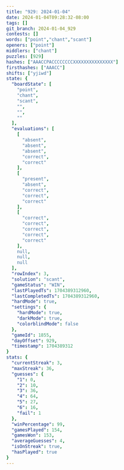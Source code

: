 ```yaml
---
title: "929: 2024-01-04"
date: 2024-01-04T09:28:32-08:00
tags: []
git_branch: 2024-01-04_929
contests: []
words: ["point","chant","scant"]
openers: ["point"]
middlers: ["chant"]
puzzles: [929]
hashes: ["AAACCPACCCCCCCCXXXXXXXXXXXXXXX"]
firsthashes: ["AAACC"]
shifts: ["yjiwd"]
state: {
  "boardState": [
    "point",
    "chant",
    "scant",
    "",
    "",
    ""
  ],
  "evaluations": [
    [
      "absent",
      "absent",
      "absent",
      "correct",
      "correct"
    ],
    [
      "present",
      "absent",
      "correct",
      "correct",
      "correct"
    ],
    [
      "correct",
      "correct",
      "correct",
      "correct",
      "correct"
    ],
    null,
    null,
    null
  ],
  "rowIndex": 3,
  "solution": "scant",
  "gameStatus": "WIN",
  "lastPlayedTs": 1704389312960,
  "lastCompletedTs": 1704389312960,
  "hardMode": true,
  "settings": {
    "hardMode": true,
    "darkMode": true,
    "colorblindMode": false
  },
  "gameId": 1855,
  "dayOffset": 929,
  "timestamp": 1704389312
}
stats: {
  "currentStreak": 3,
  "maxStreak": 36,
  "guesses": {
    "1": 0,
    "2": 10,
    "3": 36,
    "4": 64,
    "5": 27,
    "6": 16,
    "fail": 1
  },
  "winPercentage": 99,
  "gamesPlayed": 154,
  "gamesWon": 153,
  "averageGuesses": 4,
  "isOnStreak": true,
  "hasPlayed": true
}
---
```

<!-- more -->
